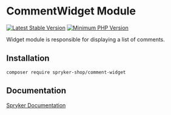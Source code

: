 # CommentWidget Module
[![Latest Stable Version](https://poser.pugx.org/spryker-shop/comment-widget/v/stable.svg)](https://packagist.org/packages/spryker-shop/comment-widget)
[![Minimum PHP Version](https://img.shields.io/badge/php-%3E%3D%208.1-8892BF.svg)](https://php.net/)

Widget module is responsible for displaying a list of comments.

## Installation

```
composer require spryker-shop/comment-widget
```

## Documentation

[Spryker Documentation](https://docs.spryker.com)
